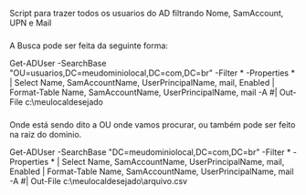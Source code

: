 Script para trazer todos os usuarios do AD filtrando Nome, SamAccount, UPN e Mail

###

A Busca pode ser feita da seguinte forma:


Get-ADUser -SearchBase "OU=usuarios,DC=meudominiolocal,DC=com,DC=br" -Filter * -Properties * | Select Name, SamAccountName,  UserPrincipalName, mail, Enabled | Format-Table Name, SamAccountName, UserPrincipalName, mail -A #| Out-File c:\meulocaldesejado
###
Onde está sendo dito a OU onde vamos procurar, ou também pode ser feito na raiz do dominio.

Get-ADUser -SearchBase "DC=meudominiolocal,DC=com,DC=br" -Filter * -Properties * | Select Name, SamAccountName,  UserPrincipalName, mail, Enabled | Format-Table Name, SamAccountName, UserPrincipalName, mail -A #| Out-File c:\meulocaldesejado\arquivo.csv


